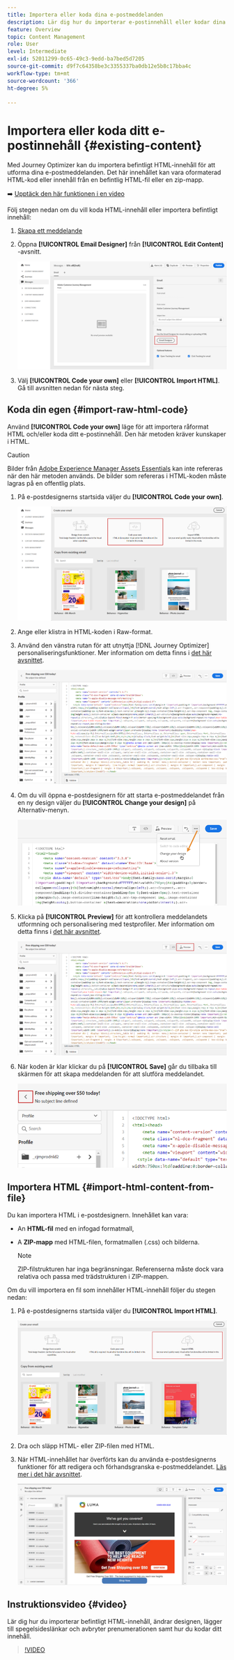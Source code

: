 ```yaml
---
title: Importera eller koda dina e-postmeddelanden
description: Lär dig hur du importerar e-postinnehåll eller kodar dina e-postmeddelanden
feature: Overview
topic: Content Management
role: User
level: Intermediate
exl-id: 52011299-0c65-49c3-9edd-ba7bed5d7205
source-git-commit: d9f7c64358be3c3355337ba0db12e5b8c17bba4c
workflow-type: tm+mt
source-wordcount: '366'
ht-degree: 5%

---
```


# Importera eller koda ditt e-postinnehåll {#existing-content}

Med Journey Optimizer kan du importera befintligt HTML-innehåll för att utforma dina e-postmeddelanden. Det här innehållet kan vara oformaterad HTML-kod eller innehåll från en befintlig HTML-fil eller en zip-mapp.

➡️ [Upptäck den här funktionen i en video](#video)

Följ stegen nedan om du vill koda HTML-innehåll eller importera befintligt innehåll:

1. [Skapa ett meddelande](create-message.md)

1. Öppna **[!UICONTROL Email Designer]** från **[!UICONTROL Edit Content]** -avsnitt.

   ![](assets/import-html_1.png)

1. Välj **[!UICONTROL Code your own]** eller **[!UICONTROL Import HTML]**. Gå till avsnitten nedan för nästa steg.

## Koda din egen {#import-raw-html-code}

Använd **[!UICONTROL Code your own]** läge för att importera råformat HTML och/eller koda ditt e-postinnehåll. Den här metoden kräver kunskaper i HTML.

>[!CAUTION]
>
> Bilder från [Adobe Experience Manager Assets Essentials](assets-essentials.md) kan inte refereras när den här metoden används. De bilder som refereras i HTML-koden måste lagras på en offentlig plats.

1. På e-postdesignerns startsida väljer du **[!UICONTROL Code your own]**.

   ![](assets/code-your-own.png)

1. Ange eller klistra in HTML-koden i Raw-format.

1. Använd den vänstra rutan för att utnyttja [!DNL Journey Optimizer] personaliseringsfunktioner. Mer information om detta finns i [det här avsnittet](../personalization/personalize.md).

   ![](assets/code-editor.png)

1. Om du vill öppna e-postdesignern för att starta e-postmeddelandet från en ny design väljer du **[!UICONTROL Change your design]** på Alternativ-menyn.

   ![](assets/code-editor-change-design.png)

1. Klicka på **[!UICONTROL Preview]** för att kontrollera meddelandets utformning och personalisering med testprofiler. Mer information om detta finns i [det här avsnittet](preview.md).

   ![](assets/code-editor-preview.png)

1. När koden är klar klickar du på **[!UICONTROL Save]** går du tillbaka till skärmen för att skapa meddelanden för att slutföra meddelandet.

   ![](assets/code-editor-save.png)

## Importera HTML {#import-html-content-from-file}

Du kan importera HTML i e-postdesignern. Innehållet kan vara:

* An **HTML-fil** med en infogad formatmall,
* A **ZIP-mapp** med HTML-filen, formatmallen (.css) och bilderna.

   >[!NOTE]
   >
   >ZIP-filstrukturen har inga begränsningar. Referenserna måste dock vara relativa och passa med trädstrukturen i ZIP-mappen.

Om du vill importera en fil som innehåller HTML-innehåll följer du stegen nedan:

1. På e-postdesignerns startsida väljer du **[!UICONTROL Import HTML]**.

   ![](assets/import-html_2.png)

1. Dra och släpp HTML- eller ZIP-filen med HTML.

1. När HTML-innehållet har överförts kan du använda e-postdesignerns funktioner för att redigera och förhandsgranska e-postmeddelandet. [Läs mer i det här avsnittet](create-email-content.md).

   ![](assets/html-imported.png)

## Instruktionsvideo {#video}

Lär dig hur du importerar befintligt HTML-innehåll, ändrar designen, lägger till spegelsideslänkar och avbryter prenumerationen samt hur du kodar ditt innehåll.

>[!VIDEO](https://video.tv.adobe.com/v/334102?quality=12)
